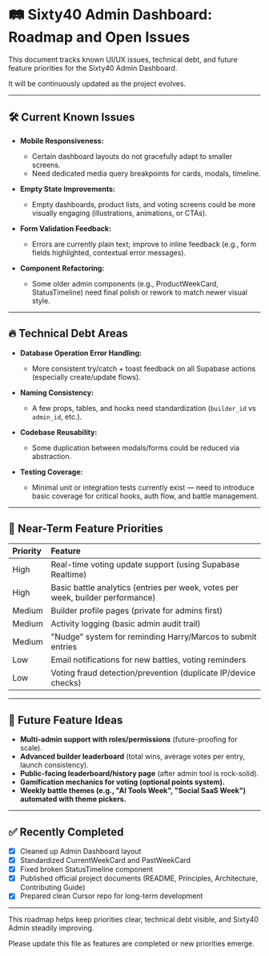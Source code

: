 # 🛤️ Sixty40 Admin Dashboard: Roadmap and Open Issues

This document tracks known UI/UX issues, technical debt, and future feature priorities for the Sixty40 Admin Dashboard.

It will be continuously updated as the project evolves.

---

## 🛠️ Current Known Issues

- **Mobile Responsiveness:**  
  - Certain dashboard layouts do not gracefully adapt to smaller screens.
  - Need dedicated media query breakpoints for cards, modals, timeline.

- **Empty State Improvements:**  
  - Empty dashboards, product lists, and voting screens could be more visually engaging (illustrations, animations, or CTAs).

- **Form Validation Feedback:**  
  - Errors are currently plain text; improve to inline feedback (e.g., form fields highlighted, contextual error messages).

- **Component Refactoring:**  
  - Some older admin components (e.g., ProductWeekCard, StatusTimeline) need final polish or rework to match newer visual style.

---

## 🔥 Technical Debt Areas

- **Database Operation Error Handling:**  
  - More consistent try/catch + toast feedback on all Supabase actions (especially create/update flows).

- **Naming Consistency:**  
  - A few props, tables, and hooks need standardization (`builder_id` vs `admin_id`, etc.).

- **Codebase Reusability:**  
  - Some duplication between modals/forms could be reduced via abstraction.

- **Testing Coverage:**  
  - Minimal unit or integration tests currently exist — need to introduce basic coverage for critical hooks, auth flow, and battle management.

---

## 🚀 Near-Term Feature Priorities

| Priority | Feature |
|:---|:---|
| High | Real-time voting update support (using Supabase Realtime) |
| High | Basic battle analytics (entries per week, votes per week, builder performance) |
| Medium | Builder profile pages (private for admins first) |
| Medium | Activity logging (basic admin audit trail) |
| Medium | "Nudge" system for reminding Harry/Marcos to submit entries |
| Low | Email notifications for new battles, voting reminders |
| Low | Voting fraud detection/prevention (duplicate IP/device checks) |

---

## 🌟 Future Feature Ideas

- **Multi-admin support with roles/permissions** (future-proofing for scale).
- **Advanced builder leaderboard** (total wins, average votes per entry, launch consistency).
- **Public-facing leaderboard/history page** (after admin tool is rock-solid).
- **Gamification mechanics for voting (optional points system).**
- **Weekly battle themes (e.g., "AI Tools Week", "Social SaaS Week") automated with theme pickers.**

---

## ✅ Recently Completed

- [x] Cleaned up Admin Dashboard layout
- [x] Standardized CurrentWeekCard and PastWeekCard
- [x] Fixed broken StatusTimeline component
- [x] Published official project documents (README, Principles, Architecture, Contributing Guide)
- [x] Prepared clean Cursor repo for long-term development

---

This roadmap helps keep priorities clear, technical debt visible, and Sixty40 Admin steadily improving.

Please update this file as features are completed or new priorities emerge.
